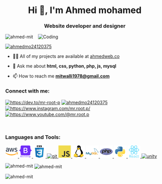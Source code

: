 <!DOCTYPE html>
<html lang="en">
<head>
    <meta charset="UTF-8">
    <meta name="viewport" content="width=device-width, initial-scale=1.0">
    <title>Document</title>
</head>
<body>
<h1 align="center">Hi 👋, I'm Ahmed mohamed</h1>
<h3 align="center">Website developer and designer</h3>
<img align="right" alt="Coding" width="400" src="https://cdn.dribbble.com/users/1162077/screenshots/3848914/programmer.gif">

<p align="left"> <img src="https://komarev.com/ghpvc/?username=ahmed-mit&label=Profile%20views&color=0e75b6&style=flat" alt="ahmed-mit" /> </p>

<p align="left"> <a href="https://twitter.com/ahmedmo24120375" target="blank"><img src="https://img.shields.io/twitter/follow/ahmedmo24120375?logo=twitter&style=for-the-badge" alt="ahmedmo24120375" /></a> </p>

- 👨‍💻 All of my projects are available at [ahmedweb.co](ahmedweb.co)

- 💬 Ask me about **html, css, python, php, js, mysql**

- 📫 How to reach me **mitwalli1978@gmail.com**

<h3 align="left">Connect with me:</h3>
<p align="left">
<a href="https://dev.to/https://dev.to/mr-root-p" target="blank"><img align="center" src="https://raw.githubusercontent.com/rahuldkjain/github-profile-readme-generator/master/src/images/icons/Social/devto.svg" alt="https://dev.to/mr-root-p" height="30" width="40" /></a>
<a href="https://twitter.com/ahmedmo24120375" target="blank"><img align="center" src="https://raw.githubusercontent.com/rahuldkjain/github-profile-readme-generator/master/src/images/icons/Social/twitter.svg" alt="ahmedmo24120375" height="30" width="40" /></a>
<a href="https://instagram.com/https://www.instagram.com/mr.root.p/" target="blank"><img align="center" src="https://raw.githubusercontent.com/rahuldkjain/github-profile-readme-generator/master/src/images/icons/Social/instagram.svg" alt="https://www.instagram.com/mr.root.p/" height="30" width="40" /></a>
<a href="https://www.youtube.com/c/https://www.youtube.com/@mr.root.p" target="blank"><img align="center" src="https://raw.githubusercontent.com/rahuldkjain/github-profile-readme-generator/master/src/images/icons/Social/youtube.svg" alt="https://www.youtube.com/@mr.root.p" height="30" width="40" /></a>
</p>
<img src="" alt="">

<h3 align="left">Languages and Tools:</h3>
<p align="left"> <a href="https://aws.amazon.com" target="_blank" rel="noreferrer"> <img src="https://raw.githubusercontent.com/devicons/devicon/master/icons/amazonwebservices/amazonwebservices-original-wordmark.svg" alt="aws" width="40" height="40"/> </a> <a href="https://getbootstrap.com" target="_blank" rel="noreferrer"> <img src="https://raw.githubusercontent.com/devicons/devicon/master/icons/bootstrap/bootstrap-plain-wordmark.svg" alt="bootstrap" width="40" height="40"/> </a> <a href="https://www.w3schools.com/css/" target="_blank" rel="noreferrer"> <img src="https://raw.githubusercontent.com/devicons/devicon/master/icons/css3/css3-original-wordmark.svg" alt="css3" width="40" height="40"/> </a> <a href="https://git-scm.com/" target="_blank" rel="noreferrer"> <img src="https://www.vectorlogo.zone/logos/git-scm/git-scm-icon.svg" alt="git" width="40" height="40"/> </a> <a href="https://developer.mozilla.org/en-US/docs/Web/JavaScript" target="_blank" rel="noreferrer"> <img src="https://raw.githubusercontent.com/devicons/devicon/master/icons/javascript/javascript-original.svg" alt="javascript" width="40" height="40"/> </a> <a href="https://www.linux.org/" target="_blank" rel="noreferrer"> <img src="https://raw.githubusercontent.com/devicons/devicon/master/icons/linux/linux-original.svg" alt="linux" width="40" height="40"/> </a> <a href="https://www.mysql.com/" target="_blank" rel="noreferrer"> <img src="https://raw.githubusercontent.com/devicons/devicon/master/icons/mysql/mysql-original-wordmark.svg" alt="mysql" width="40" height="40"/> </a> <a href="https://www.php.net" target="_blank" rel="noreferrer"> <img src="https://raw.githubusercontent.com/devicons/devicon/master/icons/php/php-original.svg" alt="php" width="40" height="40"/> </a> <a href="https://www.python.org" target="_blank" rel="noreferrer"> <img src="https://raw.githubusercontent.com/devicons/devicon/master/icons/python/python-original.svg" alt="python" width="40" height="40"/> </a> <a href="https://reactjs.org/" target="_blank" rel="noreferrer"> <img src="https://raw.githubusercontent.com/devicons/devicon/master/icons/react/react-original-wordmark.svg" alt="react" width="40" height="40"/> </a> <a href="https://unity.com/" target="_blank" rel="noreferrer"> <img src="https://www.vectorlogo.zone/logos/unity3d/unity3d-icon.svg" alt="unity" width="40" height="40"/> </a> </p>

<p><img align="left" src="https://github-readme-stats.vercel.app/api/top-langs?username=ahmed-mit&show_icons=true&locale=en&layout=compact" alt="ahmed-mit" /></p>

<p>&nbsp;<img align="center" src="https://github-readme-stats.vercel.app/api?username=ahmed-mit&show_icons=true&locale=en" alt="ahmed-mit" /></p>

<p><img align="center" src="https://github-readme-streak-stats.herokuapp.com/?user=ahmed-mit&" alt="ahmed-mit" /></p>

</body>
</html>

